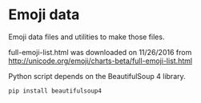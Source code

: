 # Emoji data

Emoji data files and utilities to make those files.

full-emoji-list.html was downloaded on 11/26/2016 from http://unicode.org/emoji/charts-beta/full-emoji-list.html

Python script depends on the BeautifulSoup 4 library.
```bash
pip install beautifulsoup4
```
